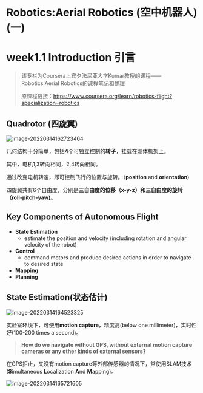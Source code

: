 # Robotics:Aerial Robotics (空中机器人) (一)

# week1.1 Introduction 引言



> 该专栏为Coursera上宾夕法尼亚大学Kumar教授的课程——Robotics:Aerial Robotics的课程笔记和整理
>
> 原课程链接：https://www.coursera.org/learn/robotics-flight?specialization=robotics



##  Quadrotor (四旋翼)

![image-20220314162723464](https://gitee.com/xxtRoche/images/raw/master/img/20220314162723.png)

几何结构十分简单，包括**4**个可独立控制的**转子**，挂载在刚体机架上。

其中，电机1,3转向相同，2,4转向相同。

通过改变电机转速，即可控制飞行的位置与旋转。（**position** and **orientation**)

四旋翼共有6个自由度，分别是**三自由度的位移（x-y-z）**和**三自由度的旋转（roll-pitch-yaw)**。



## Key Components of Autonomous Flight

+ **State Estimation**
  + estimate the position and velocity (including rotation and angular velocity of the robot)
+ **Control**
  + command motors and produce desired actions in order to navigate to desired state
+ **Mapping**
+ **Planning**



## State Estimation(状态估计)

![image-20220314164523325](https://gitee.com/xxtRoche/images/raw/master/img/20220314164523.png)

实验室环境下，可使用**motion capture**，精度高(below one millimeter)，实时性好(100-200 times a second)。

> **How do we navigate without GPS,  without external motion capture cameras or any other kinds of external sensors?**

在GPS拒止，又没有motion capture等外部传感器的情况下，常使用SLAM技术(**S**imultaneous **L**ocalization **A**nd **M**apping)。

![image-20220314165721605](https://gitee.com/xxtRoche/images/raw/master/img/20220314165721.png)





















